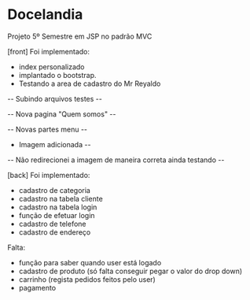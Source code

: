 ﻿# Docelandia

Projeto 5º Semestre em JSP no padrão MVC

[front]
Foi implementado:

- index personalizado
- implantado o bootstrap.
- Testando a area de cadastro do Mr Reyaldo

-- Subindo arquivos testes -- 

-- Nova pagina "Quem somos" --

-- Novas partes menu -- 

- Imagem adicionada --  

-- Não redirecionei a imagem de maneira correta ainda testando --

[back]
Foi implementado:
- cadastro de categoria
- cadastro na tabela cliente
- cadastro na tabela login
- função de efetuar login
- cadastro de telefone
- cadastro de endereço

Falta:
- função para saber quando user está logado
- cadastro de produto (só falta conseguir pegar o valor do drop down)
- carrinho (regista pedidos feitos pelo user)
- pagamento
